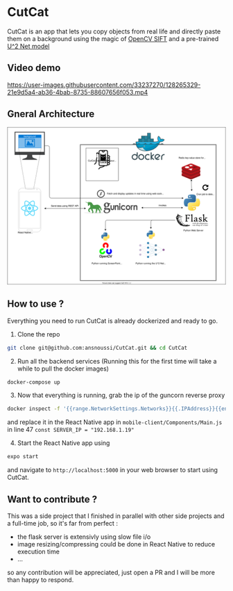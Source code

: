 # CutCat
CutCat is an app that lets you copy objects from real life and directly paste them on a background using the magic of [OpenCV SIFT](https://docs.opencv.org/master/da/df5/tutorial_py_sift_intro.html) and a pre-trained [U^2 Net model](https://github.com/xuebinqin/U-2-Net) 
## Video demo

https://user-images.githubusercontent.com/33237270/128265329-21e9d5a4-ab36-4bab-8735-88607656f053.mp4

## Gneral Architecture

![Gneral Architecture](./overview.drawio.svg)

## How to use ?
Everything you need to run CutCat is already dockerized and ready to go.

1. Clone the repo
```bash
git clone git@github.com:ansnoussi/CutCat.git && cd CutCat
```
2. Run all the backend services (Running this for the first time will take a while to pull the docker images)
```bash
docker-compose up
```
3. Now that everything is running, grab the ip of the guncorn reverse proxy
```bash
docker inspect -f '{{range.NetworkSettings.Networks}}{{.IPAddress}}{{end}}' cutcat-web
```
and replace it in the React Native app in `mobile-client/Components/Main.js` in line 47 `const SERVER_IP = "192.168.1.19"`

4. Start the React Native app using 
```bash
expo start
```
and navigate to `http://localhost:5000` in your web browser to start using CutCat.
## Want to contribute ?
This was a side project that I finished in parallel with other side projects and a full-time job, so it's far from perfect :
- the flask server is extensivly using slow file i/o
- image resizing/compressing could be done in React Native to reduce execution time
- ...

so any contribution will be appreciated, just open a PR and I will be more than happy to respond.